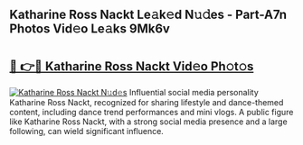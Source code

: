 ## Katharine Ross Nackt Le𝚊k𝚎d N𝚞𝚍es - Part-A7n Photos Vid𝚎o Le𝚊ks 9Mk6v

# <h2><a href="http://fbaru8.evod.top/?m=Katharine+Ross+Nackt">🔗 👉🔴 Katharine Ross Nackt Vid𝚎o Ph𝚘t𝚘s</a></h2>

[![Katharine Ross Nackt N𝚞d𝚎s](https://i.imgur.com/8V9OHl7.gif)](http://fbaru8.evod.top/?m=Katharine+Ross+Nackt)
Influential social media personality Katharine Ross Nackt, recognized for sharing lifestyle and dance-themed content, including dance trend performances and mini vlogs. A public figure like Katharine Ross Nackt, with a strong social media presence and a large following, can wield significant influence. 
